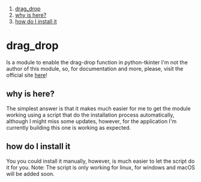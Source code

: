 1.  [drag_drop](https://github.com/minuxdev/drag_drop/edit/main/README.md#why-is-here)
2.  [why is here?](https://github.com/minuxdev/drag_drop/blob/main/README.md#why-is-here)
3.  [how do I install it](https://github.com/minuxdev/drag_drop/blob/main/README.md#how-do-i-install-it)

# drag_drop

Is a module to enable the drag-drop function in python-tkinter
I'm not the author of this module, so, for documentation and more, please, 
visit the official site [here](https://docs.python.org/3/library/tkinter.dnd.html#module-tkinter.dnd)!

## why is here? ##
The simplest answer is that it makes much easier for me to get the module working using a script that do the installation process automatically, although I might miss
some updates, however, for the application I'm currently building this one is working as expected.

## how do I install it ##
You you could install it manually, however, is much easier to let the script do it for you.
Note: The script is only working for linux, for windows and macOS will be added soon. 
